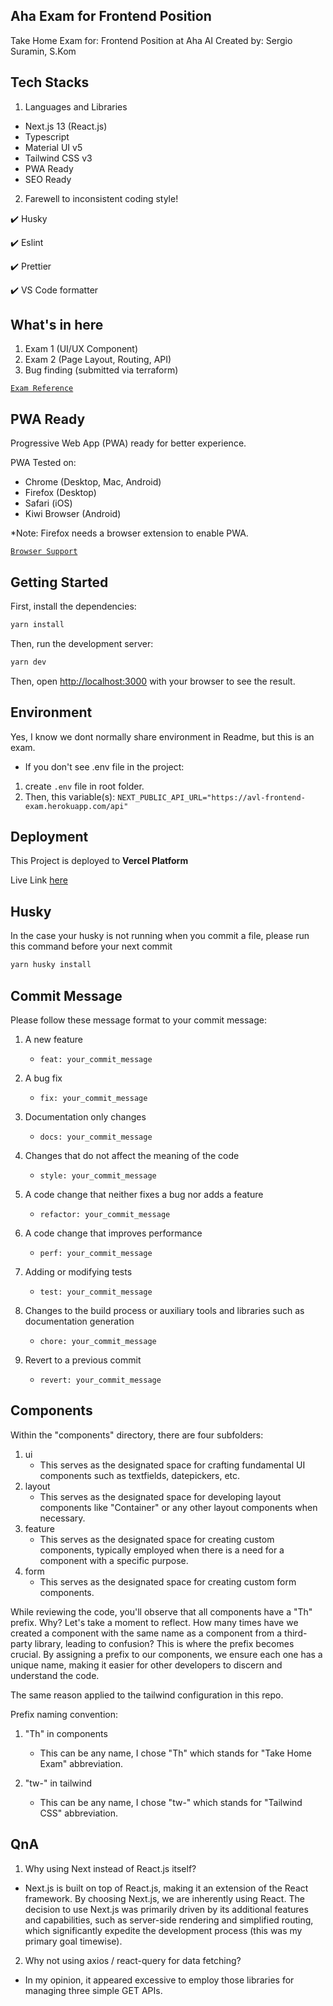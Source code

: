 ## Aha Exam for Frontend Position

Take Home Exam for: Frontend Position at Aha AI
Created by: Sergio Suramin, S.Kom

## Tech Stacks

1. Languages and Libraries

- Next.js 13 (React.js)
- Typescript
- Material UI v5
- Tailwind CSS v3
- PWA Ready
- SEO Ready

2. Farewell to inconsistent coding style!

✔️ Husky

✔️ Eslint

✔️ Prettier

✔️ VS Code formatter

## What's in here

1. Exam 1 (UI/UX Component)
2. Exam 2 (Page Layout, Routing, API)
3. Bug finding (submitted via terraform)

[`Exam Reference`](https://rootdomain.notion.site/Pre-Interview-Information-9c4a3cd26c054c41bc64f0565c827163?p=ac3dd8a3474542899d49efb894672246&pm=s)

## PWA Ready

Progressive Web App (PWA) ready for better experience.

PWA Tested on:

- Chrome (Desktop, Mac, Android)
- Firefox (Desktop)
- Safari (iOS)
- Kiwi Browser (Android)

\*Note: Firefox needs a browser extension to enable PWA.

[`Browser Support`](https://developer.mozilla.org/en-US/docs/Web/Progressive_web_apps/Guides/Making_PWAs_installable)

## Getting Started

First, install the dependencies:

```bash
yarn install
```

Then, run the development server:

```bash
yarn dev
```

Then, open [http://localhost:3000](http://localhost:3000) with your browser to see the result.

## Environment

Yes, I know we dont normally share environment in Readme, but this is an exam.

- If you don't see .env file in the project:

1. create `.env` file in root folder.
2. Then, this variable(s): `NEXT_PUBLIC_API_URL="https://avl-frontend-exam.herokuapp.com/api"`

## Deployment

This Project is deployed to **Vercel Platform**

Live Link [here](https://aha-fe-exam-sergiosuramin.vercel.app/)

## Husky

In the case your husky is not running when you commit a file, please run this command before your next commit

```bash
yarn husky install
```

## Commit Message

Please follow these message format to your commit message:

1. A new feature

   - `feat: your_commit_message`

2. A bug fix

   - `fix: your_commit_message`

3. Documentation only changes

   - `docs: your_commit_message`

4. Changes that do not affect the meaning of the code

   - `style: your_commit_message`

5. A code change that neither fixes a bug nor adds a feature

   - `refactor: your_commit_message`

6. A code change that improves performance

   - `perf: your_commit_message`

7. Adding or modifying tests

   - `test: your_commit_message`

8. Changes to the build process or auxiliary tools and libraries such as documentation generation

   - `chore: your_commit_message`

9. Revert to a previous commit
   - `revert: your_commit_message`

## Components

Within the "components" directory, there are four subfolders:

1. ui
   - This serves as the designated space for crafting fundamental UI components such as textfields, datepickers, etc.
2. layout
   - This serves as the designated space for developing layout components like "Container" or any other layout components when necessary.
3. feature
   - This serves as the designated space for creating custom components, typically employed when there is a need for a component with a specific purpose.
4. form
   - This serves as the designated space for creating custom form components.

While reviewing the code, you'll observe that all components have a "Th" prefix. Why? Let's take a moment to reflect. How many times have we created a component with the same name as a component from a third-party library, leading to confusion? This is where the prefix becomes crucial. By assigning a prefix to our components, we ensure each one has a unique name, making it easier for other developers to discern and understand the code.

The same reason applied to the tailwind configuration in this repo.

Prefix naming convention:

1. "Th" in components

   - This can be any name, I chose "Th" which stands for "Take Home Exam" abbreviation.

2. "tw-" in tailwind
   - This can be any name, I chose "tw-" which stands for "Tailwind CSS" abbreviation.

## QnA

1. Why using Next instead of React.js itself?

- Next.js is built on top of React.js, making it an extension of the React framework. By choosing Next.js, we are inherently using React. The decision to use Next.js was primarily driven by its additional features and capabilities, such as server-side rendering and simplified routing, which significantly expedite the development process (this was my primary goal timewise).

2. Why not using axios / react-query for data fetching?

- In my opinion, it appeared excessive to employ those libraries for managing three simple GET APIs.
